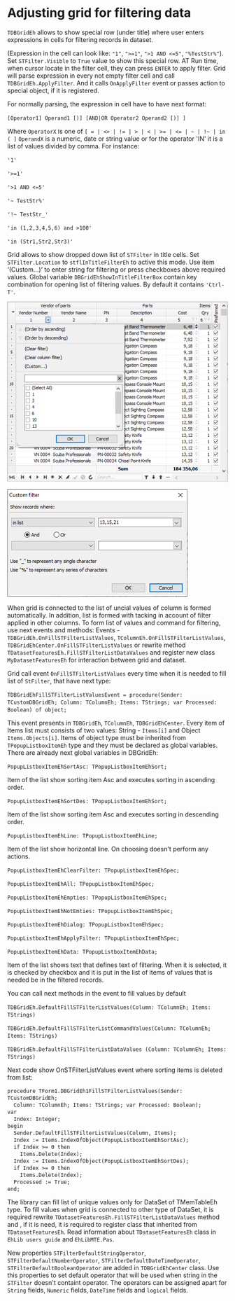 # Adjusting grid for filtering data


 `TDBGridEh` allows to show special row (under title) where user enters expressions in cells for filtering records in dataset. 
  
(Expression in the cell can look like: `"1"`, `">=1"`, `">1 AND <=5"`, `"%TestStr%"`). Set `STFilter.Visible` to `True` value to show this special row. AT Run time, when cursor locate in the filter cell, they can press `ENTER` to apply filter. Grid will parse expression in every not empty filter cell and call `TDBGridEh.ApplyFilter`. And it calls `OnApplyFilter` event or passes action to special object, if it is registered.

For normally parsing, the expression in cell have to have next format:

`[Operator1] Operand1 [)] [AND|OR Operator2 Operand2 [)] ]`

Where `OperatorX` is one of `[ = | <> | != | > | < | >= | <= | ~ | !~ | in ( ]`
`OperandX` is a numeric, date or string value or for the operator 'IN' it is a list of values divided by comma.
For instance:

`'1'`

`'>=1'`

`'>1 AND <=5'`

`'~ TestStr%'`

`'!~ TestStr_'`

`'in (1,2,3,4,5,6) and >100'`

`'in (Str1,Str2,Str3)'`

Grid allows to show dropped down list of `STFilter` in title cells. Set `STFilter.Location` to `stflInTitleFilterEh` to active this mode. Use item ‘(Custom…)’ to enter string for filtering or press checkboxes above required values. Global variable `DBGridEhShowInTitleFilterBox` contain key combination for opening list of filtering values. By default it contains `'Ctrl-T'`.

![](../../images/clip0028.png)

![](../../images/clip0029.png) 

When grid is connected to the list of uncial values of column is formed automatically. In addition, list is formed with tacking in account of filter applied in other columns. To form list of values and command for filtering, use next events and methods: Events - `TDBGridEh.OnFillSTFilterListValues`, `TColumnEh.OnFillSTFilterListValues`, `TDBGridEhCenter.OnFillSTFilterListValues` or rewrite method `TDatasetFeaturesEh.FillSTFilterListDataValues` and  register new class `MyDatasetFeaturesEh` for interaction between grid and dataset.

Grid call event `OnFillSTFilterListValues` every time when it is needed to fill list of `StFilter`, that have next type: 

`TDBGridEhFillSTFilterListValuesEvent = procedure(Sender: TCustomDBGridEh; Column: TColumnEh; Items: TStrings; var Processed: Boolean) of object;`

This event presents in `TDBGridEh`, `TColumnEh`, `TDBGridEhCenter`.
Every item of Items list must consists of two values: String - `Items[i]` and Object `Items.Objects[i]`. Items of object type must be inherited from `TPopupListboxItemEh` type and they must be declared as global variables. There are already next global variables in DBGridEh:

`PopupListboxItemEhSortAsc: TPopupListboxItemEhSort;`

<sh>Item of the list show sorting item Asc and executes sorting in ascending order.</sh>

`PopupListboxItemEhSortDes: TPopupListboxItemEhSort;`

<sh>Item of the list show sorting item Asc and executes sorting in descending order.</sh>

`PopupListboxItemEhLine: TPopupListboxItemEhLine;`

<sh>Item of the list show horizontal line. On choosing doesn't perform any actions.</sh>

`PopupListboxItemEhClearFilter: TPopupListboxItemEhSpec;`

`PopupListboxItemEhAll: TPopupListboxItemEhSpec;`

`PopupListboxItemEhEmpties: TPopupListboxItemEhSpec;`

`PopupListboxItemEhNotEmties: TPopupListboxItemEhSpec;`

`PopupListboxItemEhDialog: TPopupListboxItemEhSpec;`

`PopupListboxItemEhApplyFilter: TPopupListboxItemEhSpec;`


`PopupListboxItemEhData: TPopupListboxItemEhData;`

Item of the list shows text that defines text of filtering. When it is selected, it is checked by checkbox and it is put in the list of items of values that is needed be in the filtered records.

You can call next methods in the event to fill values by default

`TDBGridEh.DefaultFillSTFilterListValues(Column: TColumnEh; Items: TStrings)`

`TDBGridEh.DefaultFillSTFilterListCommandValues(Column: TColumnEh; Items: TStrings)`

`TDBGridEh.DefaultFillSTFilterListDataValues (Column: TColumnEh; Items: TStrings)`


Next code show OnSTFilterListValues event where sorting items is deleted from list:

```pascal:no-line-numbers
procedure TForm1.DBGridEh1FillSTFilterListValues(Sender: TCustomDBGridEh;
  Column: TColumnEh; Items: TStrings; var Processed: Boolean);
var
  Index: Integer;
begin
  Sender.DefaultFillSTFilterListValues(Column, Items);
  Index := Items.IndexOfObject(PopupListboxItemEhSortAsc);
  if Index >= 0 then
    Items.Delete(Index);
  Index := Items.IndexOfObject(PopupListboxItemEhSortDes);
  if Index >= 0 then
    Items.Delete(Index);
  Processed := True;
end;
```

The library can fill list of unique values only for DataSet of TMemTableEh type. To fill values when grid is connected to other type of  DataSet, it is required rewrite `TDatasetFeaturesEh.FillSTFilterListDataValues` method and , if it is need, it is required to register class that inherited from `TDatasetFeaturesEh`. Read information about `TDatasetFeaturesEh` class in `EhLib users guide` and `EhLibMTE.Pas`.
      
New properties `STFilterDefaultStringOperator`, `STFilterDefaultNumberOperator`, `STFilterDefaultDateTimeOperator`, `STFilterDefaultBooleanOperator` are added in `TDBGridEhCenter` class. Use this properties to set default operator that will be used when string in the `STFilter` doesn't containt operator. The operators can be assigned apart for `String` fields, `Numeric` fields, `DateTime` fields and `logical` fields.

